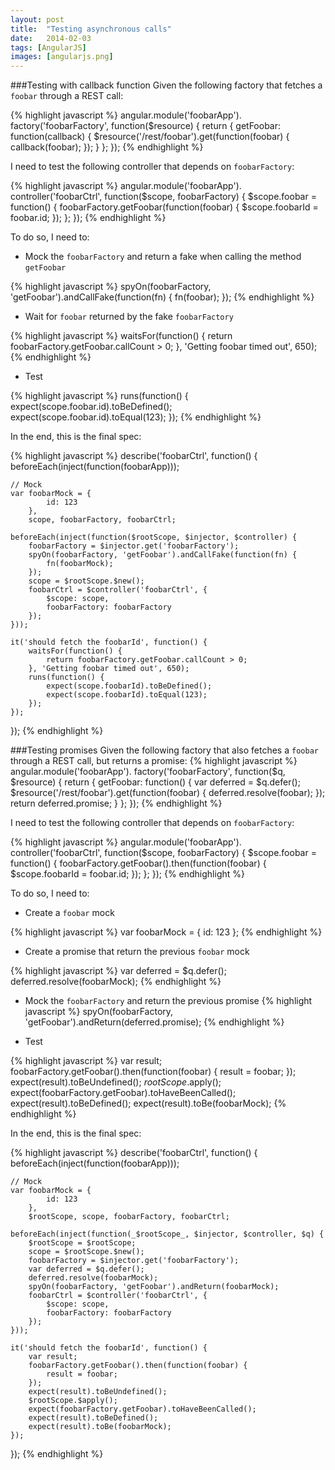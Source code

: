 ```yaml
---
layout: post
title:  "Testing asynchronous calls"
date:   2014-02-03
tags: [AngularJS]
images: [angularjs.png]
---
```


###Testing with callback function
Given the following factory that fetches a `foobar` through a REST call:

{% highlight javascript %}
angular.module('foobarApp').
factory('foobarFactory', function($resource) {
	return {
		getFoobar: function(callback) {
			$resource('/rest/foobar').get(function(foobar) {
				callback(foobar);
			});
		}
	};
});
{% endhighlight %}

I need to test the following controller that depends on `foobarFactory`:

{% highlight javascript %}
angular.module('foobarApp').
controller('foobarCtrl', function($scope, foobarFactory) {
	$scope.foobar = function() {
		foobarFactory.getFoobar(function(foobar) {
			$scope.foobarId = foobar.id;
		});
	};
});
{% endhighlight %}

To do so, I need to:

* Mock the `foobarFactory` and return a fake when calling the method `getFoobar`

{% highlight javascript %}
spyOn(foobarFactory, 'getFoobar').andCallFake(function(fn) {
    fn(foobar);
});
{% endhighlight %}

* Wait for `foobar` returned by the fake `foobarFactory`

{% highlight javascript %}
waitsFor(function() {
    return foobarFactory.getFoobar.callCount > 0;
}, 'Getting foobar timed out', 650);
{% endhighlight %}

* Test

{% highlight javascript %}
runs(function() {
    expect(scope.foobar.id).toBeDefined();
    expect(scope.foobar.id).toEqual(123);
});
{% endhighlight %}

In the end, this is the final spec:

{% highlight javascript %}
describe('foobarCtrl', function() {
	beforeEach(inject(function(foobarApp)));

    // Mock
    var foobarMock = {
        	id: 123
        },
        scope, foobarFactory, foobarCtrl;

    beforeEach(inject(function($rootScope, $injector, $controller) {
        foobarFactory = $injector.get('foobarFactory');
        spyOn(foobarFactory, 'getFoobar').andCallFake(function(fn) {
            fn(foobarMock);
        });
        scope = $rootScope.$new();
        foobarCtrl = $controller('foobarCtrl', {
        	$scope: scope,
        	foobarFactory: foobarFactory
    	});
    }));

    it('should fetch the foobarId', function() {
        waitsFor(function() {
            return foobarFactory.getFoobar.callCount > 0;
        }, 'Getting foobar timed out', 650);
        runs(function() {
            expect(scope.foobarId).toBeDefined();
    		expect(scope.foobarId).toEqual(123);
        });
    });
});
{% endhighlight %}

###Testing promises
Given the following factory that also fetches a `foobar` through a REST call, but returns a promise:
{% highlight javascript %}
angular.module('foobarApp').
factory('foobarFactory', function($q, $resource) {
    return {
        getFoobar: function() {
            var deferred = $q.defer();
            $resource('/rest/foobar').get(function(foobar) {
                deferred.resolve(foobar);
            });
            return deferred.promise;
        }
    };
});
{% endhighlight %}

I need to test the following controller that depends on `foobarFactory`:

{% highlight javascript %}
angular.module('foobarApp').
controller('foobarCtrl', function($scope, foobarFactory) {
    $scope.foobar = function() {
        foobarFactory.getFoobar().then(function(foobar) {
            $scope.foobarId = foobar.id;
        });
    };
});
{% endhighlight %}

To do so, I need to:

* Create a `foobar` mock

{% highlight javascript %}
var foobarMock = {
    id: 123
};
{% endhighlight %}

* Create a promise that return the previous `foobar` mock

{% highlight javascript %}
var deferred = $q.defer();
deferred.resolve(foobarMock);
{% endhighlight %}

* Mock the `foobarFactory` and return the previous promise
{% highlight javascript %}
spyOn(foobarFactory, 'getFoobar').andReturn(deferred.promise);
{% endhighlight %}

* Test

{% highlight javascript %}
var result;
foobarFactory.getFoobar().then(function(foobar) {
    result = foobar;
});
expect(result).toBeUndefined();
$rootScope.$apply();
expect(foobarFactory.getFoobar).toHaveBeenCalled();
expect(result).toBeDefined();
expect(result).toBe(foobarMock);
{% endhighlight %}

In the end, this is the final spec:

{% highlight javascript %}
describe('foobarCtrl', function() {
    beforeEach(inject(function(foobarApp)));

    // Mock
    var foobarMock = {
            id: 123
        },
        $rootScope, scope, foobarFactory, foobarCtrl;

    beforeEach(inject(function(_$rootScope_, $injector, $controller, $q) {
        $rootScope = $rootScope;
        scope = $rootScope.$new();
        foobarFactory = $injector.get('foobarFactory');
        var deferred = $q.defer();
        deferred.resolve(foobarMock);
        spyOn(foobarFactory, 'getFoobar').andReturn(foobarMock);
        foobarCtrl = $controller('foobarCtrl', {
            $scope: scope,
            foobarFactory: foobarFactory
        });
    }));

    it('should fetch the foobarId', function() {
        var result;
        foobarFactory.getFoobar().then(function(foobar) {
            result = foobar;
        });
        expect(result).toBeUndefined();
        $rootScope.$apply();
        expect(foobarFactory.getFoobar).toHaveBeenCalled();
        expect(result).toBeDefined();
        expect(result).toBe(foobarMock);
    });
});
{% endhighlight %}